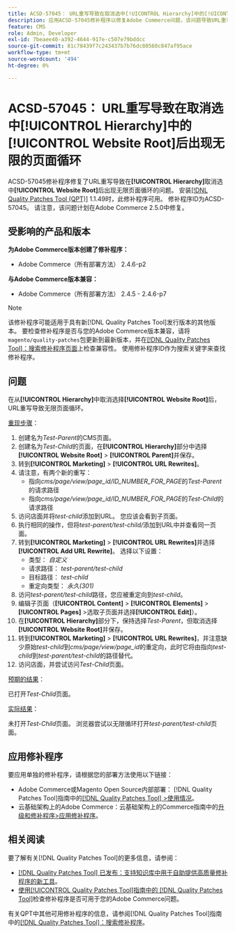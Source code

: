 ```yaml
---
title: ACSD-57045： URL重写导致在取消选中[!UICONTROL Hierarchy]中的[!UICONTROL Website Root]后出现无限的页面循环
description: 应用ACSD-57045修补程序以修复Adobe Commerce问题，该问题导致URL重写在[!UICONTROL Hierarchy]中取消选中[!UICONTROL Website Root]后导致无限页面循环。
feature: CMS
role: Admin, Developer
exl-id: 7beaee40-a392-4644-917e-c507e79bddcc
source-git-commit: 81c78439f7c243437b7b76dc80560c847af95ace
workflow-type: tm+mt
source-wordcount: '494'
ht-degree: 0%

---
```


# ACSD-57045： URL重写导致在取消选中[!UICONTROL Hierarchy]中的[!UICONTROL Website Root]后出现无限的页面循环

ACSD-57045修补程序修复了URL重写导致在&#x200B;**[!UICONTROL Hierarchy]**&#x200B;取消选中&#x200B;**[!UICONTROL Website Root]**&#x200B;后出现无限页面循环的问题。 安装[[!DNL Quality Patches Tool (QPT)]](https://experienceleague.adobe.com/en/docs/commerce-knowledge-base/kb/announcements/commerce-announcements/magento-quality-patches-released-new-tool-to-self-serve-quality-patches) 1.1.49时，此修补程序可用。 修补程序ID为ACSD-57045。 请注意，该问题计划在Adobe Commerce 2.5.0中修复。

## 受影响的产品和版本

**为Adobe Commerce版本创建了修补程序：**

* Adobe Commerce（所有部署方法） 2.4.6-p2

**与Adobe Commerce版本兼容：**

* Adobe Commerce（所有部署方法） 2.4.5 - 2.4.6-p7

>[!NOTE]
>
>该修补程序可能适用于具有新[!DNL Quality Patches Tool]发行版本的其他版本。 要检查修补程序是否与您的Adobe Commerce版本兼容，请将`magento/quality-patches`包更新到最新版本，并在[[!DNL Quality Patches Tool]：搜索修补程序页面](https://experienceleague.adobe.com/tools/commerce-quality-patches/index.html)上检查兼容性。 使用修补程序ID作为搜索关键字来查找修补程序。

## 问题

在从&#x200B;**[!UICONTROL Hierarchy]**&#x200B;中取消选择&#x200B;**[!UICONTROL Website Root]**&#x200B;后，URL重写导致无限页面循环。

<u>重现步骤</u>：

1. 创建名为&#x200B;*Test-Parent*&#x200B;的CMS页面。
1. 创建名为&#x200B;*Test-Child*&#x200B;的页面，在&#x200B;**[!UICONTROL Hierarchy]**&#x200B;部分中选择&#x200B;**[!UICONTROL Website Root]** > **[!UICONTROL Parent]**&#x200B;并保存。
1. 转到&#x200B;**[!UICONTROL Marketing]** > **[!UICONTROL URL Rewrites]**。
1. 请注意，有两个新的重写：
   * 指向&#x200B;*cms/page/view/page_id/ID_NUMBER_FOR_PAGE*&#x200B;的&#x200B;*Test-Parent*&#x200B;的请求路径
   * 指向&#x200B;*cms/page/view/page_id/ID_NUMBER_FOR_PAGE*&#x200B;的&#x200B;*Test-Child*&#x200B;的请求路径
1. 访问店面并将&#x200B;*test-child*&#x200B;添加到URL。 您应该会看到子页面。
1. 执行相同的操作，但将&#x200B;*test-parent/test-child/*&#x200B;添加到URL中并查看同一页面。
1. 转到&#x200B;**[!UICONTROL Marketing]** > **[!UICONTROL URL Rewrites]**&#x200B;并选择&#x200B;**[!UICONTROL Add URL Rewrite]**。 选择以下设置：
   * 类型： *自定义*
   * 请求路径： *test-parent/test-child*
   * 目标路径： *test-child*
   * 重定向类型： *永久(301)*
1. 访问&#x200B;*test-parent/test-child*&#x200B;路径，您应被重定向到&#x200B;*test-child*。
1. 编辑子页面（**[!UICONTROL Content]** > **[!UICONTROL Elements]** > **[!UICONTROL Pages]** >选取子页面并选择&#x200B;**[!UICONTROL Edit]**）。
1. 在&#x200B;**[!UICONTROL Hierarchy]**&#x200B;部分下，保持选择&#x200B;*Test-Parent*，但取消选择&#x200B;**[!UICONTROL Website Root]**&#x200B;并保存。
1. 转到&#x200B;**[!UICONTROL Marketing]** > **[!UICONTROL URL Rewrites]**，并注意缺少原始&#x200B;*test-child*&#x200B;到&#x200B;*cms/page/view/page_id*&#x200B;的重定向，此时它将由指向&#x200B;*test-child*&#x200B;到&#x200B;*test-parent/test-child*&#x200B;的路径替代。
1. 访问店面，并尝试访问&#x200B;*Test-Child*&#x200B;页面。

<u>预期的结果</u>：

已打开&#x200B;*Test-Child*&#x200B;页面。

<u>实际结果</u>：

未打开&#x200B;*Test-Child*&#x200B;页面。 浏览器尝试以无限循环打开&#x200B;*test-parent/test-child*&#x200B;页面。

## 应用修补程序

要应用单独的修补程序，请根据您的部署方法使用以下链接：

* Adobe Commerce或Magento Open Source内部部署： [!DNL Quality Patches Tool]指南中的[[!DNL Quality Patches Tool] >使用情况](/help/tools/quality-patches-tool/usage.md)。
* 云基础架构上的Adobe Commerce：云基础架构上的Commerce指南中的[升级和修补程序>应用修补程序](https://experienceleague.adobe.com/docs/commerce-cloud-service/user-guide/develop/upgrade/apply-patches.html)。

## 相关阅读

要了解有关[!DNL Quality Patches Tool]的更多信息，请参阅：

* [[!DNL Quality Patches Tool] 已发布：支持知识库中用于自助提供高质量修补程序的新工具](https://experienceleague.adobe.com/en/docs/commerce-knowledge-base/kb/announcements/commerce-announcements/magento-quality-patches-released-new-tool-to-self-serve-quality-patches)。
* [使用[!UICONTROL Quality Patches Tool]指南中的 [!DNL Quality Patches Tool]](/help/tools/quality-patches-tool/patches-available-in-qpt/check-patch-for-magento-issue-with-magento-quality-patches.md)检查修补程序是否可用于您的Adobe Commerce问题。


有关QPT中其他可用修补程序的信息，请参阅[!DNL Quality Patches Tool]指南中的[[!DNL Quality Patches Tool]：搜索修补程序](https://experienceleague.adobe.com/tools/commerce-quality-patches/index.html)。
